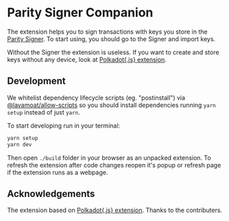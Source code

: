 # Parity Signer Companion

The extension helps you to sign transactions with keys you store in the [Parity Signer](https://www.parity.io/technologies/signer/). To start using, you should go to the Signer and import keys.

Without the Signer the extension is useless. If you want to create and store keys without any device, look at [Polkadot{.js} extension](https://github.com/polkadot-js/extension).

## Development

We whitelist dependency lifecycle scripts (eg. "postinstall") via [@lavamoat/allow-scripts](https://github.com/LavaMoat/LavaMoat/tree/main/packages/allow-scripts) so you should install dependencies running `yarn setup` instead of just `yarn`.

To start developing run in your terminal:
```bash
yarn setup
yarn dev
```

Then open `./build` folder in your browser as an unpacked extension. To refresh the extension after code changes reopen it's popup or refresh page if the extension runs as a webpage.

## Acknowledgements

The extension based on [Polkadot{.js} extension](https://github.com/polkadot-js/extension). Thanks to the contributers.
